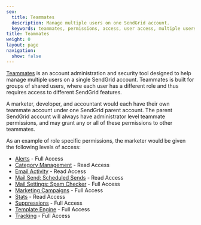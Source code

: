 ```yaml
---
seo:
  title: Teammates
  description: Manage multiple users on one SendGrid account.
  keywords: teammates, permissions, access, user access, multiple users
title: Teammates
weight: 0
layout: page
navigation:
  show: false
---
```


[Teammates]({{root_url}}/help-support/account-and-settings/teammates/) is an account administration and security tool designed to help manage multiple users on a single SendGrid account. Teammates is built for groups of shared users, where each user has a different role and thus requires access to different SendGrid features.

A marketer, developer, and accountant would each have their own teammate account under one SendGrid parent account. The parent SendGrid account will always have administrator level teammate permissions, and may grant any or all of these permissions to other teammates.

As an example of role specific permissions, the marketer would be given the following levels of access:

* [Alerts]({{root_url}}/help-support/account-and-settings/alerts/) - Full Access
* [Category Management]({{root_url}}/help-support/analytics-and-reporting/categories/) - Read Access
* [Email Activity]({{root_url}}/help-support/analytics-and-reporting/email-activity-feed/) - Read Access
* [Mail Send: Scheduled Sends]({{root_url}}/API_Reference/Web_API_v3/Mail/index/) - Read Access
* [Mail Settings: Spam Checker]({{root_url}}/help-support/account-and-settings/mail/#-Spam-Checker) - Full Access
* [Marketing Campaigns]({{root_url}}/help-support/sending-email/how-to-send-email/) - Full Access
* [Stats]({{root_url}}//help-support/analytics-and-reporting/stats-overview/) - Read Access
* [Suppressions]({{root_url}}/help-support/sending-email/index-suppressions/) - Full Access
* [Template Engine]({{root_url}}/help-support/sending-email/create-and-edit-transactional-templates/) - Full Access
* [Tracking]({{root_url}}/help-support/analytics-and-reporting/email-activity-feed/) - Full Access
